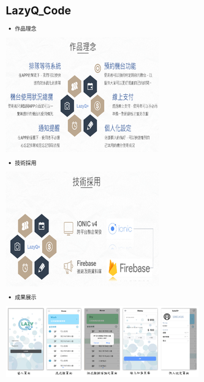 # LazyQ_Code

* 作品理念
<img src="pics/1.PNG" width="400px" height="300px">

* 技術採用
<img src="pics/2.PNG" width="400px" height="300px">

* 成果展示
<img src="pics/3.PNG" width="800px" height="ˇ00px">
